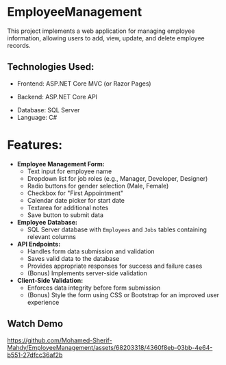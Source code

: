 # EmployeeManagement
This project implements a web application for managing employee information, allowing users to add, view, update, and delete employee records.

## Technologies Used:
- Frontend: ASP.NET Core MVC (or Razor Pages)
* Backend: ASP.NET Core API
+ Database: SQL Server
+ Language: C#

# Features:
 - **Employee Management Form:** 
   + Text input for employee name
   + Dropdown list for job roles (e.g., Manager, Developer, Designer)
   + Radio buttons for gender selection (Male, Female)
   + Checkbox for "First Appointment"
   + Calendar date picker for start date
   + Textarea for additional notes
   + Save button to submit data
- **Employee Database:**
  + SQL Server database with `Employees` and `Jobs` tables containing relevant columns
- **API Endpoints:**
  + Handles form data submission and validation
  + Saves valid data to the database
  + Provides appropriate responses for success and failure cases
  + (Bonus) Implements server-side validation
- **Client-Side Validation:**
  + Enforces data integrity before form submission
  + (Bonus) Style the form using CSS or Bootstrap for an improved user experience

## Watch Demo


https://github.com/Mohamed-Sherif-Mahdy/EmployeeManagement/assets/68203318/4360f8eb-03bb-4e64-b551-27dfcc36af2b



